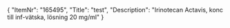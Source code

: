 {
  "ItemNr": "165495",
  "Title": "test",
  "Description": "Irinotecan Actavis, konc till inf-vätska, lösning 20 mg/ml"
}